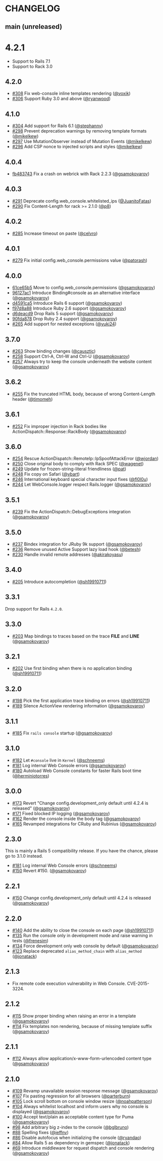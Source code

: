 # CHANGELOG

## main (unreleased)

# 4.2.1

- Support to Rails 7.1
- Support to Rack 3.0

## 4.2.0

- [#308](https://github.com/rails/web-console/pull/308) Fix web-console inline templates rendering ([@voxik])
- [#306](https://github.com/rails/web-console/pull/306) Support Ruby 3.0 and above ([@ryanwood])

## 4.1.0

- [#304](https://github.com/rails/web-console/pull/304) Add support for Rails 6.1 ([@stephannv])
- [#298](https://github.com/rails/web-console/pull/298) Prevent deprecation warnings by removing template formats ([@mikelkew])
- [#297](https://github.com/rails/web-console/pull/297) Use MutationObserver instead of Mutation Events ([@mikelkew])
- [#296](https://github.com/rails/web-console/pull/296) Add CSP nonce to injected scripts and styles ([@mikelkew])

## 4.0.4

- [fb483743](https://github.com/rails/web-console/commit/fb483743a6a2a4168cdc0b2e03f48fc393991b73) Fix a crash on webrick with Rack 2.2.3 ([@gsamokovarov])

## 4.0.3

- [#291](https://github.com/rails/web-console/pull/291) Deprecate config.web_console.whitelisted_ips ([@JuanitoFatas])
- [#290](https://github.com/rails/web-console/pull/290) Fix Content-Length for rack >= 2.1.0 ([@p8])

## 4.0.2

- [#285](https://github.com/rails/web-console/pull/285) Increase timeout on paste ([@celvro])

## 4.0.1

- [#279](https://github.com/rails/web-console/pull/279) Fix initial config.web_console.permissions value ([@patorash])

## 4.0.0

- [61ce65b5](https://github.com/rails/web-console/commit/61ce65b599f56809de1bd8da6590a80acbd92017) Move to config.web_console.permissions ([@gsamokovarov])
- [96127ac1](https://github.com/rails/web-console/commit/96127aac143e1e653fffdc4bb65e1ce0b5ff342d) Introduce Binding#console as an alternative interface ([@gsamokovarov])
- [d4591ca5](https://github.com/rails/web-console/commit/d4591ca5396ed15a08818f3da11134852a485b27) Introduce Rails 6 support ([@gsamokovarov])
- [f97d8a88](https://github.com/rails/web-console/commit/f97d8a889a38366485e5c5e8985995c19bf61d13) Introduce Ruby 2.6 support ([@gsamokovarov])
- [d6deacd9](https://github.com/rails/web-console/commit/d6deacd9d5fcaabf3e3051d6985b53f924f86956) Drop Rails 5 support ([@gsamokovarov])
- [90fda878](https://github.com/rails/web-console/commit/90fda8789d402f05647c18f8cdf8e5c3d01692dd) Drop Ruby 2.4 support ([@gsamokovarov])
- [#265](https://github.com/rails/web-console/pull/265) Add support for nested exceptions ([@yuki24])

## 3.7.0

- [#263](https://github.com/rails/web-console/pull/263) Show binding changes ([@causztic])
- [#258](https://github.com/rails/web-console/pull/258) Support Ctrl-A, Ctrl-W and Ctrl-U ([@gsamokovarov])
- [#257](https://github.com/rails/web-console/pull/257) Always try to keep the console underneath the website content ([@gsamokovarov])

## 3.6.2

- [#255](https://github.com/rails/web-console/pull/255) Fix the truncated HTML body, because of wrong Content-Length header ([@timomeh])

## 3.6.1

- [#252](https://github.com/rails/web-console/pull/252) Fix improper injection in Rack bodies like ActionDispatch::Response::RackBody ([@gsamokovarov])

## 3.6.0

- [#254](https://github.com/rails/web-console/pull/254) Rescue ActionDispatch::RemoteIp::IpSpoofAttackError ([@wjordan])
- [#250](https://github.com/rails/web-console/pull/250) Close original body to comply with Rack SPEC ([@wagenet])
- [#249](https://github.com/rails/web-console/pull/249) Update for frozen-string-literal friendliness ([@pat])
- [#248](https://github.com/rails/web-console/pull/248) Fix copy on Safari ([@ybart])
- [#246](https://github.com/rails/web-console/pull/246) International keyboard special character input fixes ([@fl0l0u])
- [#244](https://github.com/rails/web-console/pull/244) Let WebConsole.logger respect Rails.logger ([@gsamokovarov])

## 3.5.1

- [#239](https://github.com/rails/web-console/pull/239) Fix the ActionDispatch::DebugExceptions integration ([@gsamokovarov])

## 3.5.0

- [#237](https://github.com/rails/web-console/pull/237) Bindex integration for JRuby 9k support ([@gsamokovarov])
- [#236](https://github.com/rails/web-console/pull/236) Remove unused Active Support lazy load hook ([@betesh])
- [#230](https://github.com/rails/web-console/pull/230) Handle invalid remote addresses ([@akirakoyasu])

## 3.4.0

- [#205](https://github.com/rails/web-console/pull/205) Introduce autocompletion ([@sh19910711])

## 3.3.1

Drop support for Rails `4.2.0`.

## 3.3.0

- [#203](https://github.com/rails/web-console/pull/203) Map bindings to traces based on the trace **FILE** and **LINE** ([@gsamokovarov])

## 3.2.1

- [#202](https://github.com/rails/web-console/pull/202) Use first binding when there is no application binding ([@sh19910711])

## 3.2.0

- [#198](https://github.com/rails/web-console/pull/198) Pick the first application trace binding on errors ([@sh19910711])
- [#189](https://github.com/rails/web-console/pull/189) Silence ActionView rendering information ([@gsamokovarov])

## 3.1.1

- [#185](https://github.com/rails/web-console/pull/185) Fix `rails console` startup ([@gsamokovarov])

## 3.1.0

- [#182](https://github.com/rails/web-console/pull/182) Let `#console` live in `Kernel` ([@schneems])
- [#181](https://github.com/rails/web-console/pull/181) Log internal Web Console errors ([@gsamokovarov])
- [#180](https://github.com/rails/web-console/pull/180) Autoload Web Console constants for faster Rails boot time ([@herminiotorres])

## 3.0.0

- [#173](https://github.com/rails/web-console/pull/173) Revert "Change config.development_only default until 4.2.4 is released" ([@gsamokovarov])
- [#171](https://github.com/rails/web-console/pull/171) Fixed blocked IP logging ([@gsamokovarov])
- [#162](https://github.com/rails/web-console/pull/162) Render the console inside the body tag ([@gsamokovarov])
- [#165](https://github.com/rails/web-console/pull/165) Revamped integrations for CRuby and Rubinius ([@gsamokovarov])

## 2.3.0

This is mainly a Rails 5 compatibility release. If you have the chance, please
go to 3.1.0 instead.

- [#181](https://github.com/rails/web-console/pull/181) Log internal Web Console errors ([@schneems])
- [#150](https://github.com/rails/web-console/pull/150) Revert #150. ([@gsamokovarov])

## 2.2.1

- [#150](https://github.com/rails/web-console/pull/150) Change config.development_only default until 4.2.4 is released ([@gsamokovarov])

## 2.2.0

- [#140](https://github.com/rails/web-console/pull/140) Add the ability to close the console on each page ([@sh19910711])
- [#135](https://github.com/rails/web-console/pull/135) Run the console only in development mode and raise warning in tests ([@frenesim])
- [#134](https://github.com/rails/web-conscle/pull/134) Force development only web console by default ([@gsamokovarov])
- [#123](https://github.com/rails/web-console/pull/123) Replace deprecated `alias_method_chain` with `alias_method` ([@jonatack])

## 2.1.3

- Fix remote code execution vulnerability in Web Console. CVE-2015-3224.

## 2.1.2

- [#115](https://github.com/rails/web-console/pull/115) Show proper binding when raising an error in a template ([@gsamokovarov])
- [#114](https://github.com/rails/web-console/pull/114) Fix templates non rendering, because of missing template suffix ([@gsamokovarov])

## 2.1.1

- [#112](https://github.com/rails/web-console/pull/112) Always allow application/x-www-form-urlencoded content type ([@gsamokovarov])

## 2.1.0

- [#109](https://github.com/rails/web-console/pull/109) Revamp unavailable session response message ([@gsamokovarov])
- [#107](https://github.com/rails/web-console/pull/107) Fix pasting regression for all browsers ([@parterburn])
- [#105](https://github.com/rails/web-console/pull/105) Lock scroll bottom on console window resize ([@noahpatterson])
- [#104](https://github.com/rails/web-console/pull/104) Always whitelist localhost and inform users why no console is displayed ([@gsamokovarov])
- [#100](https://github.com/rails/web-console/pull/100) Accept text/plain as acceptable content type for Puma ([@gsamokovarov])
- [#98](https://github.com/rails/web-console/pull/98) Add arbitrary big z-index to the console ([@bglbruno])
- [#88](https://github.com/rails/web-console/pull/88) Spelling fixes ([@jeffnv])
- [#86](https://github.com/rails/web-console/pull/86) Disable autofocus when initializing the console ([@ryandao])
- [#84](https://github.com/rails/web-console/pull/84) Allow Rails 5 as dependency in gemspec ([@jonatack])
- [#69](https://github.com/rails/web-console/pull/69) Introduce middleware for request dispatch and console rendering ([@gsamokovarov])

[@stephannv]: https://github.com/stephannv
[@mikelkew]: https://github.com/mikelkew
[@jonatack]: https://github.com/jonatack
[@ryandao]: https://github.com/ryandao
[@jeffnv]: https://github.com/jeffnv
[@gsamokovarov]: https://github.com/gsamokovarov
[@bglbruno]: https://github.com/bglbruno
[@noahpatterson]: https://github.com/noahpatterson
[@parterburn]: https://github.com/parterburn
[@sh19910711]: https://github.com/sh19910711
[@frenesim]: https://github.com/frenesim
[@herminiotorres]: https://github.com/herminiotorres
[@schneems]: https://github.com/schneems
[@betesh]: https://github.com/betesh
[@akirakoyasu]: https://github.com/akirakoyasu
[@wagenet]: https://github.com/wagenet
[@wjordan]: https://github.com/wjordan
[@pat]: https://github.com/pat
[@ybart]: https://github.com/ybart
[@fl0l0u]: https://github.com/fl0l0u
[@timomeh]: https://github.com/timomeh
[@causztic]: https://github.com/causztic
[@yuki24]: https://github.com/yuki24
[@patorash]: https://github.com/patorash
[@celvro]: https://github.com/celvro
[@JuanitoFatas]: https://github.com/JuanitoFatas
[@p8]: https://github.com/p8
[@voxik]: https://github.com/voxik
[@ryanwood]: https://github.com/ryanwood
